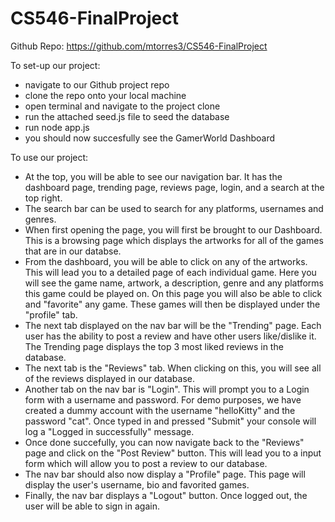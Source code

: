 # CS546-FinalProject
Github Repo: https://github.com/mtorres3/CS546-FinalProject

To set-up our project:
- navigate to our Github project repo
- clone the repo onto your local machine
- open terminal and navigate to the project clone
- run the attached seed.js file to seed the database
- run node app.js
- you should now succesfully see the GamerWorld Dashboard

To use our project:
- At the top, you will be able to see our navigation bar. It has the dashboard page, trending page, reviews page, login, and a search at the top right.
- The search bar can be used to search for any platforms, usernames and genres.
- When first opening the page, you will first be brought to our Dashboard. This is a browsing page which displays the artworks for all of the games that are in our databse.
- From the dashboard, you will be able to click on any of the artworks. This will lead you to a detailed page of each individual game. Here you will see the game name, artwork, a description, genre and any platforms this game could be played on. On this page you will also be able to click and "favorite" any game. These games will then be displayed under the "profile" tab.
- The next tab displayed on the nav bar will be the "Trending" page. Each user has the ability to post a review and have other users like/dislike it. The Trending page displays the top 3 most liked reviews in the database.
- The next tab is the "Reviews" tab. When clicking on this, you will see all of the reviews displayed in our database.
- Another tab on the nav bar is "Login". This will prompt you to a Login form with a username and password. For demo purposes, we have created a dummy account with the username "helloKitty" and the password "cat". Once typed in and pressed "Submit" your console will log a "Logged in successfully" message.
- Once done succefully, you can now navigate back to the "Reviews" page and click on the "Post Review" button. This will lead you to a input form which will allow you to post a review to our database.
- The nav bar should also now display a "Profile" page. This page will display the user's username, bio and favorited games.
- Finally, the nav bar displays a "Logout" button. Once logged out, the user will be able to sign in again.
